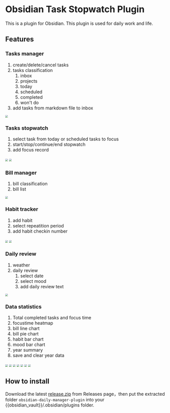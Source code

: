 # Obsidian Task Stopwatch Plugin

This is a plugin for Obsidian. This plugin is used for daily work and life.

## Features

### Tasks manager

1. create/delete/cancel tasks
2. tasks classification
   1. inbox
   2. projects
   3. today
   4. scheduled
   5. completed
   6. won't do
3. add tasks from markdown file to inbox

<img src="assets/public/1.png" style="zoom:50%">

### Tasks stopwatch

1. select task from today or scheduled tasks to focus
2. start/stop/continue/end stopwatch
3. add focus record

<img src="assets/public/2.png" style="zoom:50%">

<img src="assets/public/3.png" style="zoom:50%">

### Bill manager

1. bill classification
2. bill list

<img src="assets/public/4.png" style="zoom:50%">

### Habit tracker

1. add habit
2. select repeatition period
3. add habit checkin number 

<img src="assets/public/5.png" style="zoom:50%">

<img src="assets/public/6.png" style="zoom:50%">

### Daily review

1. weather
2. daily review
   1. select date
   2. select mood
   3. add daily review text

<img src="assets/public/7.png" style="zoom:50%">

### Data statistics

1. Total completed tasks and focus time
2. focustime heatmap
3. bill line chart
4. bill pie chart
5. habit bar chart
6. mood bar chart
7. year summary
8. save and clear year data

<img src="assets/public/8.png" style="zoom:50%">

<img src="assets/public/9.png" style="zoom:50%">

<img src="assets/public/10.png" style="zoom:50%">

<img src="assets/public/11.png" style="zoom:50%">

<img src="assets/public/12.png" style="zoom:50%">

<img src="assets/public/13.png" style="zoom:50%">

<img src="assets/public/14.png" style="zoom:50%">


## How to install

Download the latest [release.zip](https://github.com/LeonZ1998/obsidian-daily-manager-plugin/releases/) from Releases page，then put the extracted folder `obsidian-daily-manager-plugin` into your {{obsidian_vault}}/.obsidian/plugins folder.